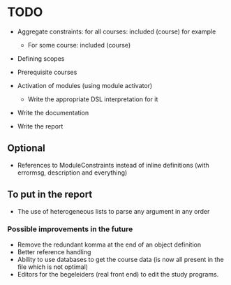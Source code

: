 # TODO

- Aggregate constraints: for all courses: included (course) for example
    - For some course: included (course)

- Defining scopes

- Prerequisite courses

- Activation of modules (using module activator)
    - Write the appropriate DSL interpretation for it

- Write the documentation
- Write the report

## Optional

- References to ModuleConstraints instead of inline definitions (with errormsg, description and everything)

## To put in the report

- The use of heterogeneous lists to parse any argument in any order

### Possible improvements in the future

- Remove the redundant komma at the end of an object definition
- Better reference handling
- Ability to use databases to get the course data (is now all present in the file which is not optimal)
- Editors for the begeleiders (real front end) to edit the study programs.